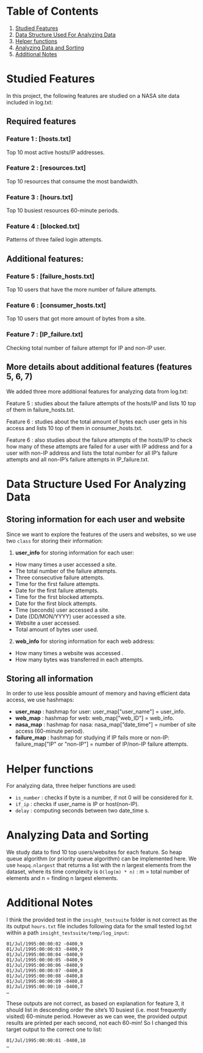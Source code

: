 
# Table of Contents
1. [Studied Features](README.md#studied-features)
2. [Data Structure Used For Analyzing Data](README.md#data-structure-used-for-analyzing-data)
3. [Helper functions](README.md#helper-functions)
4. [Analyzing Data and Sorting](README.md#analyzing-data-and-storing)
5. [Additional Notes](README.md#additional-notes)

# Studied Features
In this project, the following features are studied on a NASA site data included in log.txt:

## Required features
### Feature 1 : [hosts.txt]
Top 10 most active hosts/IP addresses. 						
### Feature 2 : [resources.txt]
Top 10 resources that consume the most bandwidth. 					
### Feature 3 : [hours.txt]
Top 10 busiest resources 60-minute periods. 						
### Feature 4 : [blocked.txt]
Patterns of three failed login attempts. 						


## Additional features:
### Feature 5 : [failure_hosts.txt]
Top 10 users that have the more number of failure attempts. 				
### Feature 6 : [consumer_hosts.txt]
Top 10 users that got more amount of bytes from a site. 				
### Feature 7 : [IP_failure.txt]
Checking total number of failure attempt for IP and non-IP user. 			


## More details about additional features (features 5, 6, 7)
We added three more additional features for analyzing data from log.txt:

Feature 5 : studies about the failure attempts of the hosts/IP and lists 10 top of them in failure_hosts.txt.

Feature 6 : studies about the total amount of bytes each user gets in his access and lists 10 top of them in consumer_hosts.txt.

Feature 6 : also studies about the failure attempts of the hosts/IP to check how many of these attempts are failed for a user with IP address and for a user with non-IP address and lists the total number for all IP’s failure attempts and all non-IP’s failure attempts in IP_failure.txt.


# Data Structure Used For Analyzing Data
## Storing information for each user and website
Since we want to explore the features of the users and websites, so we use two `class` for storing their information: 
1. **user_info** for storing information for each user:
* How many times a user accessed a site.		
* The total number of the failure attempts.  
* Three consecutive failure attempts.        
* Time for the first failure attempts.  
* Date for the first failure attempts.  
* Time for the first blocked attempts. 			
* Date for the first block attempts.		
* Time (seconds) user accessed a site.
* Date (DD/MON/YYYY) user accessed a site.
* Website a user accessed.
* Total amount of bytes user used.	

2. **web_info** for storing information for each web address:
* How many times a website was accessed .		
* How many bytes was transferred in each attempts.	

## Storing all information 
In order to use less possible amount of memory and having efficient data access, we use hashmaps:
- **user_map** : hashmap for user: user_map["user_name"] = user_info.
- **web_map** : hashmap for web: web_map["web_ID"] = web_info.
- **nasa_map** : hashmap for nasa: nasa_map[“date_time"] = number of site access (60-minute period).
- **failure_map** : hashmap for studying if IP fails more or non-IP: failure_map["IP" or "non-IP"] = number of IP/non-IP failure attempts.

# Helper functions
For analyzing data, three helper functions are used:
* `is_number` : checks if byte is a number, if not 0 will be considered for it.
* `if_ip` : checks if user_name is IP or host(non-IP).
* `delay` : computing seconds between two date_time s.

# Analyzing Data and Sorting
We study data to find 10 top users/websites for each feature. So heap queue algorithm (or priority queue algorithm) can be implemented here. We use `heapq.nlargest` that returns a list with the n largest elements from the dataset, where its time complexity is `O(log(m) * n)` : m = total number of elements and n = finding n largest elements.


# Additional Notes 
I think the provided test in the `insight_testsuite` folder is not correct as the its output `hours.txt` file includes following data for the small tested log.txt within a path `insight_testsuite/temp/log_input`:

    01/Jul/1995:00:00:02 -0400,9
    01/Jul/1995:00:00:03 -0400,9
    01/Jul/1995:00:00:04 -0400,9
    01/Jul/1995:00:00:05 -0400,9
    01/Jul/1995:00:00:06 -0400,9
    01/Jul/1995:00:00:07 -0400,8
    01/Jul/1995:00:00:08 -0400,8
    01/Jul/1995:00:00:09 -0400,8
    01/Jul/1995:00:00:10 -0400,7
    …

These outputs are not correct, as based on explanation for feature 3, it should list in descending order the site’s 10 busiest (i.e. most frequently visited) 60-minute period. However as we can wee, the provided output results are printed per each second, not each 60-min!
So I changed this target output to the correct one to list:

    01/Jul/1995:00:00:01 -0400,10
    …


